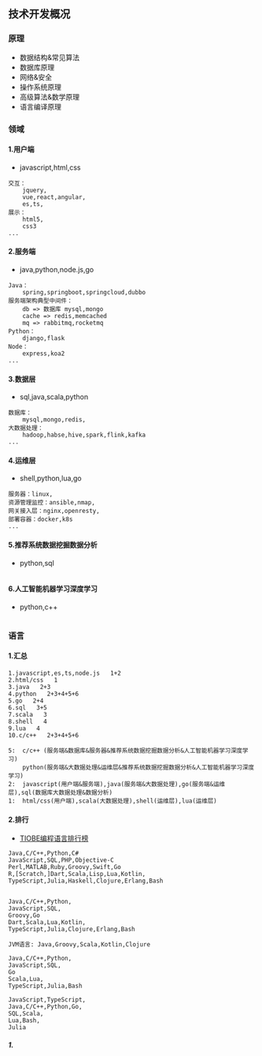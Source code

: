 ## 技术开发概况

### 原理
- 数据结构&常见算法
- 数据库原理
- 网络&安全
- 操作系统原理
- 高级算法&数学原理
- 语言编译原理

### 领域

#### 1.用户端
- javascript,html,css
``` 
交互：
    jquery,
    vue,react,angular,
    es,ts,
展示：
    html5,
    css3
...
```

#### 2.服务端
- java,python,node.js,go
```
Java：
    spring,springboot,springcloud,dubbo
服务端架构典型中间件：
    db => 数据库 mysql,mongo
    cache => redis,memcached
    mq => rabbitmq,rocketmq
Python：
    django,flask
Node：
    express,koa2
...
```

#### 3.数据层
- sql,java,scala,python
``` 
数据库：
    mysql,mongo,redis,
大数据处理：
    hadoop,habse,hive,spark,flink,kafka
...
```

#### 4.运维层
- shell,python,lua,go
``` 
服务器：linux,
资源管理监控：ansible,nmap,
网关接入层：nginx,openresty,
部署容器：docker,k8s
...
```

#### 5.推荐系统数据挖掘数据分析
- python,sql
``` 

```

#### 6.人工智能机器学习深度学习
- python,c++
``` 

```

### 语言
#### 1.汇总
``` 
1.javascript,es,ts,node.js   1+2
2.html/css   1
3.java   2+3
4.python   2+3+4+5+6
5.go   2+4
6.sql   3+5
7.scala   3
8.shell   4
9.lua   4
10.c/c++   2+3+4+5+6

5:  c/c++ (服务端&数据库&服务器&推荐系统数据挖掘数据分析&人工智能机器学习深度学习)
    python(服务端&大数据处理&运维层&推荐系统数据挖掘数据分析&人工智能机器学习深度学习)
2:  javascript(用户端&服务端),java(服务端&大数据处理),go(服务端&运维层),sql(数据库大数据处理&数据分析)
1:  html/css(用户端),scala(大数据处理),shell(运维层),lua(运维层)
```

#### 2.排行
- [TIOBE编程语言排行榜](https://hellogithub.com/report/tiobe/)
``` 
Java,C/C++,Python,C#
JavaScript,SQL,PHP,Objective-C
Perl,MATLAB,Ruby,Groovy,Swift,Go
R,[Scratch,]Dart,Scala,Lisp,Lua,Kotlin,
TypeScript,Julia,Haskell,Clojure,Erlang,Bash


Java,C/C++,Python,
JavaScript,SQL,
Groovy,Go
Dart,Scala,Lua,Kotlin,
TypeScript,Julia,Clojure,Erlang,Bash

JVM语言: Java,Groovy,Scala,Kotlin,Clojure

Java,C/C++,Python,
JavaScript,SQL,
Go
Scala,Lua,
TypeScript,Julia,Bash

JavaScript,TypeScript,
Java,C/C++,Python,Go,
SQL,Scala,
Lua,Bash,
Julia
```

##### 1.
